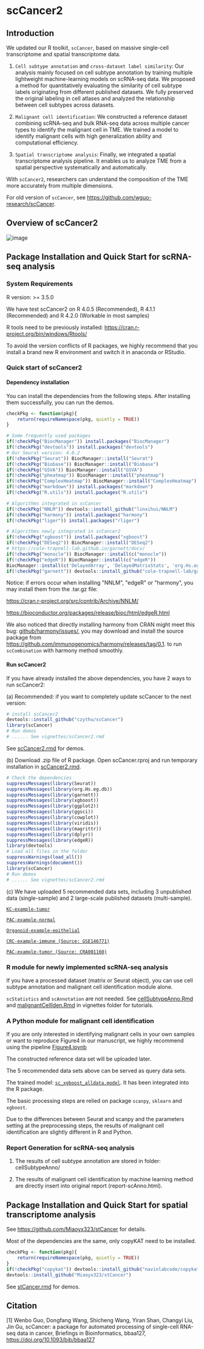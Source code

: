 # scCancer2

## Introduction

We updated our R toolkit, `scCancer`, based on massive single-cell transcriptome and spatial transcriptome data.

1. `Cell subtype annotation` and `cross-dataset label similarity`: Our analysis mainly focused on cell subtype annotation by training multiple lightweight machine-learning models on scRNA-seq data. We proposed a method for quantitatively evaluating the similarity of cell subtype labels originating from different published datasets. We fully preserved the original labeling in cell atlases and analyzed the relationship between cell subtypes across datasets.

2. `Malignant cell identification`: We constructed a reference dataset combining scRNA-seq and bulk RNA-seq data across multiple cancer types to identify the malignant cell in TME. We trained a model to identify malignant cells with high generalization ability and computational efficiency. 

3. `Spatial transcriptome analysis`: Finally, we integrated a spatial transcriptome analysis pipeline. It enables us to analyze TME from a spatial perspective systematically and automatically.

With `scCancer2`, researchers can understand the composition of the TME more accurately from multiple dimensions.

For old version of `scCancer`, see https://github.com/wguo-research/scCancer.

## Overview of scCancer2
![image](https://github.com/czythu/scCancer/blob/master/inst/Overview.png)

## Package Installation and Quick Start for scRNA-seq analysis

### System Requirements

R version: >= 3.5.0

We have test scCancer2 on R 4.0.5 (Recommended), R 4.1.1 (Recommended) and R 4.2.0 (Workable in most samples)

R tools need to be previously installed: https://cran.r-project.org/bin/windows/Rtools/

To avoid the version conflicts of R packages, we highly recommend that you install a brand new R environment and switch it in anaconda or RStudio.

### Quick start of scCancer2

#### Dependency installation

You can install the dependencies from the following steps. After installing them successfully, you can run the demos.

```R
checkPkg <- function(pkg){
    return(requireNamespace(pkg, quietly = TRUE))
}

# Some frequently used packages
if(!checkPkg("BiocManager")) install.packages("BiocManager")
if(!checkPkg("devtools")) install.packages("devtools")
# Our Seurat version: 4.0.2
if(!checkPkg("Seurat")) BiocManager::install("Seurat")
if(!checkPkg("Biobase")) BiocManager::install("Biobase")
if(!checkPkg("GSVA")) BiocManager::install("GSVA")
if(!checkPkg("pheatmap")) BiocManager::install("pheatmap")
if(!checkPkg("ComplexHeatmap")) BiocManager::install("ComplexHeatmap")
if(!checkPkg("markdown")) install.packages("markdown")
if(!checkPkg("R.utils")) install.packages("R.utils")

# Algorithms integrated in scCancer
if(!checkPkg("NNLM")) devtools::install_github("linxihui/NNLM")
if(!checkPkg("harmony")) install.packages("harmony")
if(!checkPkg("liger")) install.packages("rliger")

# Algorithms newly integrated in scCancer2
if(!checkPkg("xgboost")) install.packages("xgboost")
if(!checkPkg("DESeq2")) BiocManager::install("DESeq2")
# https://cole-trapnell-lab.github.io/garnett/docs/
if(!checkPkg("monocle")) BiocManager::install(c("monocle"))
if(!checkPkg("edgeR")) BiocManager::install(c("edgeR"))
BiocManager::install(c('DelayedArray', 'DelayedMatrixStats', 'org.Hs.eg.db', 'org.Mm.eg.db'))
if(!checkPkg("garnett")) devtools::install_github("cole-trapnell-lab/garnett")
```

Notice: if errors occur when installing "NNLM", "edgeR" or "harmony", you may install them from the .tar.gz file:

https://cran.r-project.org/src/contrib/Archive/NNLM/

https://bioconductor.org/packages/release/bioc/html/edgeR.html

We also noticed that directly installing harmony from CRAN might meet this bug: [github/harmony/issues/](https://github.com/immunogenomics/harmony/issues/159),
you may download and install the source package from https://github.com/immunogenomics/harmony/releases/tag/0.1. to run `scCombination` with harmony method smoothly.

#### Run scCancer2

If you have already installed the above dependencies, you have 2 ways to run scCancer2:

(a) Recommended: if you want to completely update scCancer to the next version:

```R
# install scCancer2
devtools::install_github("czythu/scCancer")
library(scCancer)
# Run demos
# ...... See vignettes/scCancer2.rmd
```

See [scCancer2.rmd](https://github.com/czythu/scCancer/blob/master/vignettes/) for demos.

(b) Download .zip file of R package. Open scCancer.rproj and run temporary installation in [scCancer2.rmd](https://github.com/czythu/scCancer/blob/master/vignettes/).

```R
# Check the dependencies
suppressMessages(library(Seurat))
suppressMessages(library(org.Hs.eg.db))
suppressMessages(library(garnett))
suppressMessages(library(xgboost))
suppressMessages(library(ggplot2))
suppressMessages(library(ggsci))
suppressMessages(library(cowplot))
suppressMessages(library(viridis))
suppressMessages(library(magrittr))
suppressMessages(library(dplyr))
suppressMessages(library(edgeR))
library(devtools)
# Load all files in the folder
suppressWarnings(load_all())
suppressWarnings(document())
library(scCancer)
# Run demos
# ...... See vignettes/scCancer2.rmd
```

(c) We have uploaded 5 recommended data sets, including 3 unpublished data (single-sample) and 2 large-scale published datasets (multi-sample).

[`KC-example-tumor`](https://cloud.tsinghua.edu.cn/f/6b29aab86fc94340832e/?dl=1)

[`PAC-example-normal`](https://cloud.tsinghua.edu.cn/f/3f4715952407477b8b3a/?dl=1)

[`Organoid-example-epithelial`](https://cloud.tsinghua.edu.cn/f/5519909386244a058255/?dl=1)

[`CRC-example-immune (Source: GSE146771)`](https://cloud.tsinghua.edu.cn/f/dc6178e9a37746cf9f11/?dl=1)

[`PAC-example-tumor (Source: CRA001160)`](https://cloud.tsinghua.edu.cn/f/a7b70953a42048ccb231/?dl=1)


### R module for newly implemented scRNA-seq analysis

If you have a processed dataset (matrix or Seurat object), you can use cell subtype annotation and malignant cell identification module alone.

`scStatistics` and `scAnnotation` are not needed. See [cellSubtypeAnno.Rmd](https://github.com/czythu/scCancer/blob/master/vignettes/) and [malignantCellIden.Rmd](https://github.com/czythu/scCancer/blob/master/vignettes/) in vignettes folder for tutorials.


### A Python module for malignant cell identification

If you are only interested in identifying malignant cells in your own samples or want to reproduce Figure4 in our manuscript, we highly recommend using the pipeline [Figure4.ipynb](https://github.com/czythu/scCancer_MicroEnv/tree/master/MalignantCellIdentification)

The constructed reference data set will be uploaded later.

The 5 recommended data sets above can be served as query data sets.

The trained model: [`sc_xgboost_alldata.model`](https://github.com/czythu/scCancer_MicroEnv/tree/master/MalignantCellIdentification/model). It has been integrated into the R package.

The basic processing steps are relied on package `scanpy`, `sklearn` and `xgboost`.

Due to the differences between Seurat and scanpy and the parameters setting at the preprocessing steps, the results of malignant cell identification are slightly different in R and Python.

### Report Generation for scRNA-seq analysis

1. The results of cell subtype annotation are stored in folder: cellSubtypeAnno/

2. The results of malignant cell identification by machine learning method are directly insert into original report (report-scAnno.html).

## Package Installation and Quick Start for spatial transcriptome analysis

See https://github.com/Miaoyx323/stCancer for details.

Most of the dependencies are the same, only copyKAT need to be installed.

```R
checkPkg <- function(pkg){
    return(requireNamespace(pkg, quietly = TRUE))
}
if(!checkPkg("copykat")) devtools::install_github("navinlabcode/copykat")
devtools::install_github("Miaoyx323/stCancer")
```

See [stCancer.rmd](https://github.com/czythu/scCancer/blob/master/vignettes/) for demos.

## Citation

[1] Wenbo Guo, Dongfang Wang, Shicheng Wang, Yiran Shan, Changyi Liu, Jin Gu, scCancer: a package for automated processing of single-cell RNA-seq data in cancer, Briefings in Bioinformatics, bbaa127, https://doi.org/10.1093/bib/bbaa127


